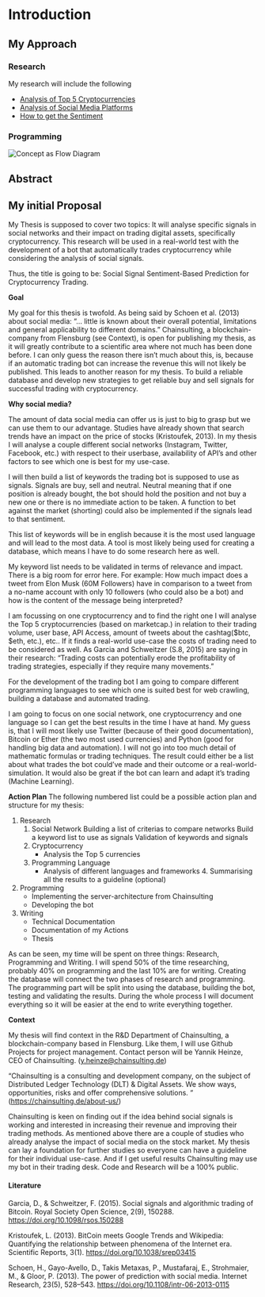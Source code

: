 # Introduction 

## My Approach

### Research
My research will include the following
- [Analysis of Top 5 Cryptocurrencies](Coins.ipynb)
- [Analysis of Social Media Platforms](SocialMedia.ipynb)
- [How to get the Sentiment](Sentiment.ipynb)

### Programming
![Concept as Flow Diagram](../../img/concept.png)


## Abstract


## My initial Proposal

My Thesis is supposed to cover two topics:
It will analyse specific signals in social networks and their impact on trading digital assets, specifically cryptocurrency. This research will be used in a real-world test with the development of a bot that automatically trades cryptocurrency while considering the analysis of social signals.

Thus, the title is going to be: 
Social Signal Sentiment-Based Prediction for Cryptocurrency Trading.

**Goal**

My goal for this thesis is twofold. As being said by Schoen et al. (2013) about social media: “… little is known about their overall potential, limitations and general applicability to different domains.” Chainsulting, a blockchain-company from Flensburg (see Context), is open for publishing my thesis, as it will greatly contribute to a scientific area where not much has been done before. I can only guess the reason there isn’t much about this, is, because if an automatic trading bot can increase the revenue this will not likely be published. 
This leads to another reason for my thesis. To build a reliable database and develop new strategies to get reliable buy and sell signals for successful trading with cryptocurrency. 

**Why social media?**

The amount of data social media can offer us is just to big to grasp but we can use them to our advantage. Studies have already shown that search trends have an impact on the price of stocks (Kristoufek, 2013).
In my thesis I will analyse a couple different social networks (Instagram, Twitter, Facebook, etc.) with respect to their userbase, availability of API’s and other factors to see which one is best for my use-case.

I will then build a list of keywords the trading bot is supposed to use as signals. Signals are buy, sell and neutral. Neutral meaning that if one position is already bought, the bot should hold the position and not buy a new one or there is no immediate action to be taken. A function to bet against the market (shorting) could also be implemented if the signals lead to that sentiment.

This list of keywords will be in english because it is the most used language and will lead to the most data. A tool is most likely being used for creating a database, which means I have to do some research here as well.

My keyword list needs to be validated in terms of relevance and impact. 
There is a big room for error here. For example:
How much impact does a tweet from Elon Musk (60M Followers) have in comparison to a tweet from a no-name account with only 10 followers (who could also be a bot) and how is the content of the message being interpreted?

I am focussing on one cryptocurrency and to find the right one I will analyse the Top 5 cryptocurrencies (based on marketcap.) in relation to their trading volume, user base, API Access, amount of tweets about the cashtag($btc, $eth, etc.), etc.. If it finds a real-world use-case the costs of trading need to be considered as well. 
As Garcia and Schweitzer (S.8, 2015) are saying in their research: “Trading costs can potentially erode the profitability of trading strategies, especially if they require many movements.” 

For the development of the trading bot I am going to compare different programming languages to see which one is suited best for web crawling, building a database and automated trading.

I am going to focus on one social network, one cryptocurrency and one language so I can get the best results in the time I have at hand. My guess is, that I will most likely use Twitter (because of their good documentation), Bitcoin or Ether (the two most used currencies) and Python (good for handling big data and automation). I will not go into too much detail of mathematic formulas or trading techniques. The result could either be a list about what trades the bot could’ve made and their outcome or a real-world-simulation. It would also be great if the bot can learn and adapt it’s trading (Machine Learning).

**Action Plan**
The following numbered list could be a possible action plan and structure for my thesis:
1. Research
	1. Social Network
Building a list of criterias to compare networks
Build a keyword list to use as signals
Validation of keywords and signals
	2. Cryptocurrency
       	- Analysis the Top 5 currencies 
	3.  Programming Language
       	- Analysis of different languages and frameworks
       4. Summarising all the results to a guideline (optional) 
2. Programming
	- Implementing the server-architecture from Chainsulting
	- Developing the bot
3. Writing 
	- Technical Documentation
	- Documentation of my Actions
	- Thesis

As can be seen, my time will be spent on three things: Research, Programming and Writing.
I will spend 50% of the time researching, probably 40% on programming and the last 10% are for writing. Creating the database will connect the two phases of research and programming. The programming part will be split into using the database, building the bot, testing and validating the results. During the whole process I will document everything so it will be easier at the end to write everything together.


**Context**

My thesis will find context in the R&D Department of Chainsulting, a blockchain-company based in Flensburg. Like them, I will use Github Projects for project management. 
Contact person will be Yannik Heinze, CEO of Chainsulting. (y.heinze@chainsulting.de)

“Chainsulting is a consulting and development company, on the subject of Distributed Ledger Technology (DLT) & Digital Assets. We show ways, opportunities, risks and offer comprehensive solutions. “ (https://chainsulting.de/about-us/)

Chainsulting is keen on finding out if the idea behind social signals is working and interested in increasing their revenue and improving their trading methods. 
As mentioned above there are a couple of studies who already analyse the impact of social media on the stock market. 
My thesis can lay a foundation for further studies so everyone can have a guideline for their individual use-case.
And if I get useful results Chainsulting may use my bot in their trading desk. Code and Research will be a 100% public.


#### Literature

Garcia, D., & Schweitzer, F. (2015). Social signals and algorithmic trading of Bitcoin. Royal Society Open Science, 2(9), 150288. https://doi.org/10.1098/rsos.150288

Kristoufek, L. (2013). BitCoin meets Google Trends and Wikipedia: Quantifying the relationship between phenomena of the Internet era. Scientific Reports, 3(1). https://doi.org/10.1038/srep03415

Schoen, H., Gayo-Avello, D., Takis Metaxas, P., Mustafaraj, E., Strohmaier, M., & Gloor, P. (2013). The power of prediction with social media. Internet Research, 23(5), 528–543. https://doi.org/10.1108/intr-06-2013-0115


